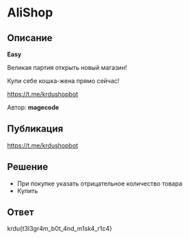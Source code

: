 # AliShop

## Описание

**Easy**

Великая партия открыть новый магазин!

Купи себе кошка-жена прямо сейчас!

https://t.me/krdushopbot

Автор: **magecode**

## Публикация

https://t.me/krdushopbot

## Решение

- При покупке указать отрицательное количество товара
- Купить

## Ответ

krdu{t3l3gr4m_b0t_4nd_m1sk4_r1c4}